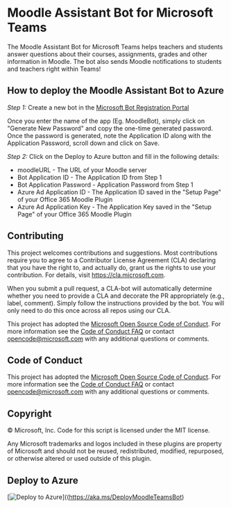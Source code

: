 
# Moodle Assistant Bot for Microsoft Teams

The Moodle Assistant Bot for Microsoft Teams helps teachers and students answer questions about their courses, assignments, grades and other information in Moodle. The bot also sends Moodle notifications to students and teachers right within Teams!

## How to deploy the Moodle Assistant Bot to Azure

*Step 1:* Create a new bot in the [Microsoft Bot Registration Portal](https://aka.ms/MoodleBotRegistration)

Once you enter the name of the app (Eg. MoodleBot), simply click on "Generate New Password" and copy the one-time generated password. Once the password is generated, note the Application ID along with the Application Password, scroll down and click on Save.

*Step 2:* Click on the Deploy to Azure button and fill in the following details:

* moodleURL - The URL of your Moodle server
* Bot Application ID - The Application ID from Step 1
* Bot Application Password - Application Password from Step 1
* Azure Ad Application ID - The Application ID saved in the "Setup Page" of your Office 365 Moodle Plugin 
* Azure Ad Application Key - The Application Key saved in the "Setup Page" of your Office 365 Moodle Plugin

## Contributing

This project welcomes contributions and suggestions.  Most contributions require you to agree to a
Contributor License Agreement (CLA) declaring that you have the right to, and actually do, grant us
the rights to use your contribution. For details, visit https://cla.microsoft.com.

When you submit a pull request, a CLA-bot will automatically determine whether you need to provide
a CLA and decorate the PR appropriately (e.g., label, comment). Simply follow the instructions
provided by the bot. You will only need to do this once across all repos using our CLA.

This project has adopted the [Microsoft Open Source Code of Conduct](https://opensource.microsoft.com/codeofconduct/).
For more information see the [Code of Conduct FAQ](https://opensource.microsoft.com/codeofconduct/faq/) or
contact [opencode@microsoft.com](mailto:opencode@microsoft.com) with any additional questions or comments.

## Code of Conduct

This project has adopted the [Microsoft Open Source Code of Conduct](https://opensource.microsoft.com/codeofconduct/). For more information see the [Code of Conduct FAQ](https://opensource.microsoft.com/codeofconduct/faq/) or contact [opencode@microsoft.com](mailto:opencode@microsoft.com) with any additional questions or comments.

## Copyright

&copy; Microsoft, Inc.  Code for this script is licensed under the MIT license.

Any Microsoft trademarks and logos included in these plugins are property of Microsoft and should not be reused, redistributed, modified, repurposed, or otherwise altered or used outside of this plugin.

## Deploy to Azure

[![Deploy to Azure](http://azuredeploy.net/deploybutton.png)]((https://aka.ms/DeployMoodleTeamsBot)

